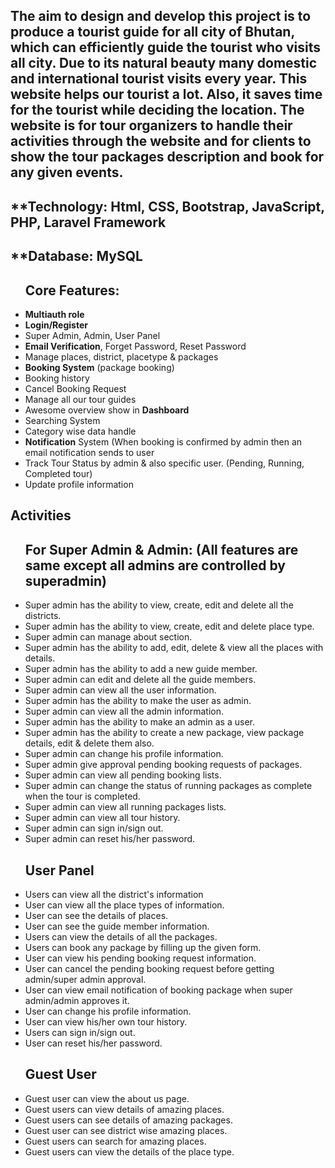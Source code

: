 ## The aim to design and develop this project is to produce a tourist guide for all city of Bhutan, which can efficiently guide the tourist who visits all city. Due to its natural beauty many domestic and international tourist visits every year. This website helps our tourist a lot. Also, it saves time for the tourist while deciding the location. The website is for tour organizers to handle their activities through the website and for clients to show the tour packages description and book for any given events.

## **Technology: Html, CSS, Bootstrap, JavaScript, PHP, Laravel Framework
## **Database: MySQL

<ul>
<h2>Core Features:</h2> 
    <li><b>Multiauth role</b></li>
    <li><b>Login/Register</b></li>
    <li>Super Admin, Admin, User Panel </li>
    <li><b>Email Verification</b>, Forget Password, Reset Password</li>
    <li>Manage places, district, placetype & packages</li>
    <li><b>Booking System</b> (package booking)</li>
    <li>Booking history</li>
    <li>Cancel Booking Request</li>
    <li>Manage all our tour guides</li>
    <li>Awesome overview show in <b>Dashboard</b></li>
    <li>Searching System</li>
    <li>Category wise data handle</li>
    <li><b>Notification</b> System (When booking is confirmed by admin then an email notification sends to user</li>
    <li>Track Tour Status by admin & also specific user. (Pending, Running, Completed tour)</li>
    <li>Update profile information</li>
</ul>


##  Activities
<ul>
<h2>For Super Admin & Admin: (All features are same except all admins are controlled by superadmin)</h2>
<li>Super admin has the ability to view, create, edit and delete all the districts.</li>
<li>Super admin has the ability to view, create, edit and delete place type.</li>
<li>Super admin can manage about section.</li>
<li>Super admin has the ability to add, edit, delete & view all the places with details.</li>
<li>Super admin has the ability to add a new guide member.</li>
<li>Super admin can edit and delete all the guide members.</li>
<li>Super admin can view all the user information.</li>
<li>Super admin has the ability to make the user as admin.</li>
<li>Super admin can view all the admin information.</li>
<li>Super admin has the ability to make an admin as a user.</li>
<li>Super admin has the ability to create a new package, view package details, edit & delete them also.</li>
<li>Super admin can change his profile information.</li>
<li>Super admin give approval pending booking requests of packages.</li>
<li>Super admin can view all pending booking lists.</li>
<li>Super admin can change the status of running packages as complete when the tour is completed.</li>
<li>Super admin can view all running packages lists.</li>
<li>Super admin can view all tour history.</li>
<li>Super admin can sign in/sign out.</li>
<li>Super admin can reset his/her password.</li>
</ul>



<ul>
<h2>User Panel</h2>
<li>Users can view all the district's information</li>
<li>User can view all the place types of information.</li>
<li>User can see the details of places.</li>
<li>User can see the guide member information.</li>
<li>Users can view the details of all the packages.</li>
<li>Users can book any package by filling up the given form.</li>
<li>User can view his pending booking request information.</li>
<li>User can cancel the pending booking request before getting admin/super admin approval.</li>
<li>User can view email notification of booking package when super admin/admin approves it.</li>
<li>User can change his profile information.</li>
<li>User can view his/her own tour history.</li>
<li>Users can sign in/sign out.</li>
<li>User can reset his/her password.</li>
</ul>


<ul>
<h2>Guest User</h2>
<li>Guest user can view the about us page.</li>
<li>Guest users can view details of amazing places.</li>
<li>Guest users can see details of amazing packages.</li>
<li>Guest user can see district wise amazing places.</li>
<li>Guest users can search for amazing places.</li>
<li>Guest users can view the details of the place type.</li>
</ul>
